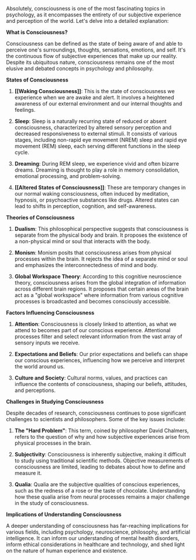 Absolutely, consciousness is one of the most fascinating topics in psychology, as it encompasses the entirety of our subjective experience and perception of the world. Let's delve into a detailed explanation:

**What is Consciousness?**

Consciousness can be defined as the state of being aware of and able to perceive one's surroundings, thoughts, sensations, emotions, and self. It's the continuous flow of subjective experiences that make up our reality. Despite its ubiquitous nature, consciousness remains one of the most elusive and debated concepts in psychology and philosophy.

**States of Consciousness**

1. **[[Waking Consciousness]]**: This is the state of consciousness we experience when we are awake and alert. It involves a heightened awareness of our external environment and our internal thoughts and feelings.

2. **Sleep**: Sleep is a naturally recurring state of reduced or absent consciousness, characterized by altered sensory perception and decreased responsiveness to external stimuli. It consists of various stages, including non-rapid eye movement (NREM) sleep and rapid eye movement (REM) sleep, each serving different functions in the sleep cycle.

3. **Dreaming**: During REM sleep, we experience vivid and often bizarre dreams. Dreaming is thought to play a role in memory consolidation, emotional processing, and problem-solving.

4. **[[Altered States of Consciousness]]**: These are temporary changes in our normal waking consciousness, often induced by meditation, hypnosis, or psychoactive substances like drugs. Altered states can lead to shifts in perception, cognition, and self-awareness.

**Theories of Consciousness**

1. **Dualism**: This philosophical perspective suggests that consciousness is separate from the physical body and brain. It proposes the existence of a non-physical mind or soul that interacts with the body.

2. **Monism**: Monism posits that consciousness arises from physical processes within the brain. It rejects the idea of a separate mind or soul and emphasizes the interconnectedness of mind and body.

3. **Global Workspace Theory**: According to this cognitive neuroscience theory, consciousness arises from the global integration of information across different brain regions. It proposes that certain areas of the brain act as a "global workspace" where information from various cognitive processes is broadcasted and becomes consciously accessible.

**Factors Influencing Consciousness**

1. **Attention**: Consciousness is closely linked to attention, as what we attend to becomes part of our conscious experience. Attentional processes filter and select relevant information from the vast array of sensory inputs we receive.

2. **Expectations and Beliefs**: Our prior expectations and beliefs can shape our conscious experiences, influencing how we perceive and interpret the world around us.

3. **Culture and Society**: Cultural norms, values, and practices can influence the contents of consciousness, shaping our beliefs, attitudes, and perceptions.

**Challenges in Studying Consciousness**

Despite decades of research, consciousness continues to pose significant challenges to scientists and philosophers. Some of the key issues include:

1. **The "Hard Problem"**: This term, coined by philosopher David Chalmers, refers to the question of why and how subjective experiences arise from physical processes in the brain.

2. **Subjectivity**: Consciousness is inherently subjective, making it difficult to study using traditional scientific methods. Objective measurements of consciousness are limited, leading to debates about how to define and measure it.

3. **Qualia**: Qualia are the subjective qualities of conscious experiences, such as the redness of a rose or the taste of chocolate. Understanding how these qualia arise from neural processes remains a major challenge in the study of consciousness.

**Implications of Understanding Consciousness**

A deeper understanding of consciousness has far-reaching implications for various fields, including psychology, neuroscience, philosophy, and artificial intelligence. It can inform our understanding of mental health disorders, inform ethical considerations in healthcare and technology, and shed light on the nature of human experience and existence.
